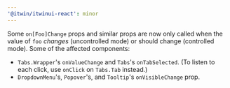 ```yaml
---
'@itwin/itwinui-react': minor
---
```


Some `on[Foo]Change` props and similar props are now only called when the value of `foo` *changes* (uncontrolled mode) or should change (controlled mode). Some of the affected components:
* `Tabs.Wrapper`'s `onValueChange` and `Tabs`'s `onTabSelected`. (To listen to each click, use `onClick` on `Tabs.Tab` instead.)
* `DropdownMenu`'s, `Popover`'s, and `Tooltip`'s `onVisibleChange` prop.
